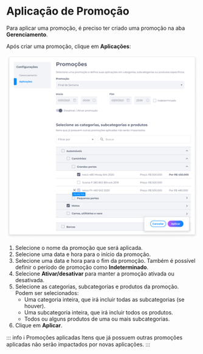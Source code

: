 # Aplicação de Promoção
Para aplicar uma promoção, é preciso ter criado uma promoção na aba **Gerenciamento**.

Após criar uma promoção, clique em **Aplicações**:

![image](../img/backoffice/promotions_application.png)

1. Selecione o nome da promoção que será aplicada.
2. Selecione uma data e hora para o início da promoção.
3. Selecione uma data e hora para o fim da promoção. Também é possível definir o período de promoção como **Indeterminado**.
4. Selecione **Ativar/desativar** para manter a promoção ativada ou desativada.
5. Selecione as categorias, subcategorias e produtos da promoção. Podem ser selecionados:
    - Uma categoria inteira, que irá incluir todas as subcategorias (se houver).
    - Uma subcategoria inteira, que irá incluir todos os produtos.
    - Todos ou alguns produtos de uma ou mais subcategorias.
6. Clique em **Aplicar**.

::: info ℹ️ <infoblocktitle>Promoções aplicadas</infoblocktitle>
<infoblocktext>Itens que já possuem outras promoções aplicadas não serão impactados por novas aplicações.</infoblocktext>
:::
